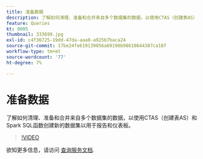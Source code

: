 ```yaml
---
title: 准备数据
description: 了解如何清理、准备和合并来自多个数据集的数据，以使用CTAS（创建表AS）和Spark SQL函数创建新的数据集以用于报告和仪表板。
feature: Queries
kt: 8005
thumbnail: 333699.jpg
exl-id: c4f36725-19dd-47da-aaa8-a925b7baca24
source-git-commit: 17be24fe619139056a69190b98610644387ca18f
workflow-type: tm+mt
source-wordcount: '77'
ht-degree: 7%

---
```


# 准备数据

了解如何清理、准备和合并来自多个数据集的数据，以使用CTAS（创建表AS）和Spark SQL函数创建新的数据集以用于报告和仪表板。

>[!VIDEO](https://video.tv.adobe.com/v/333699?quality=12&learn=on)

欲知更多信息，请访问 [查询服务文档](https://experienceleague.adobe.com/docs/experience-platform/query/home.html?lang=zh-Hans).

